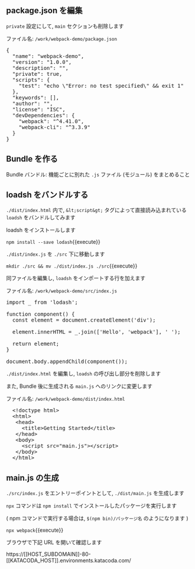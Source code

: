 ## package.json を編集

`private` 設定にして, `main` セクションも削除します

ファイル名: `/work/webpack-demo/package.json`

<pre class="file" data-filename="/work/webpack-demo/package.json" data-target="replace">
{
  "name": "webpack-demo",
  "version": "1.0.0",
  "description": "",
  "private": true,
  "scripts": {
    "test": "echo \"Error: no test specified\" && exit 1"
  },
  "keywords": [],
  "author": "",
  "license": "ISC",
  "devDependencies": {
    "webpack": "^4.41.0",
    "webpack-cli": "^3.3.9"
  }
}
</pre>

## Bundle を作る

Bundle バンドル: 機能ごとに別れた `.js` ファイル (モジュール) をまとめること

## loadsh をバンドルする

`./dist/index.html` 内で, `&lt;script&gt;` タグによって直接読み込まれている `loadsh` をバンドルしてみます

loadsh をインストールします

`npm install --save lodash`{{execute}}

`./dist/index.js` を `./src` 下に移動します

`mkdir ./src && mv ./dist/index.js ./src`{{execute}}

同ファイルを編集し, `loadsh` をインポートする行を加えます

ファイル名: `/work/webpack-demo/src/index.js`

<pre class="file" data-filename="/work/webpack-demo/src/index.js" data-target="replace">
import _ from 'lodash';

function component() {
  const element = document.createElement('div');

  element.innerHTML = _.join(['Hello', 'webpack'], ' ');

  return element;
}

document.body.appendChild(component());
</pre>

`./dist/index.html` を編集し, `loadsh` の呼び出し部分を削除します

また, Bundle 後に生成される `main.js` へのリンクに変更します

ファイル名: `/work/webpack-demo/dist/index.html`

<pre class="file" data-filename="/work/webpack-demo/dist/index.html" data-target="replace">
  &lt;!doctype html&gt;
  &lt;html&gt;
   &lt;head&gt;
     &lt;title&gt;Getting Started&lt;/title&gt;
   &lt;/head&gt;
   &lt;body&gt;
     &lt;script src="main.js"&gt;&lt;/script&gt;
   &lt;/body&gt;
  &lt;/html&gt;
</pre>

## main.js の生成

`./src/index.js` をエントリーポイントとして, `./dist/main.js` を生成します

`npx` コマンドは `npm install` でインストールしたパッケージを実行します

( npm コマンドで実行する場合は, `$(npm bin)/パッケージ名` のようになります )

`npx webpack`{{execute}}


ブラウザで下記 URL を開いて確認します

https://[[HOST_SUBDOMAIN]]-80-[[KATACODA_HOST]].environments.katacoda.com/
